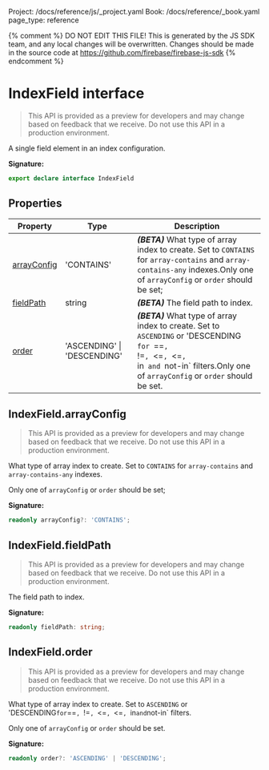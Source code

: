 Project: /docs/reference/js/_project.yaml
Book: /docs/reference/_book.yaml
page_type: reference

{% comment %}
DO NOT EDIT THIS FILE!
This is generated by the JS SDK team, and any local changes will be
overwritten. Changes should be made in the source code at
https://github.com/firebase/firebase-js-sdk
{% endcomment %}

# IndexField interface
> This API is provided as a preview for developers and may change based on feedback that we receive. Do not use this API in a production environment.
> 

A single field element in an index configuration.

<b>Signature:</b>

```typescript
export declare interface IndexField 
```

## Properties

|  Property | Type | Description |
|  --- | --- | --- |
|  [arrayConfig](./firestore_.indexfield.md#indexfieldarrayconfig) | 'CONTAINS' | <b><i>(BETA)</i></b> What type of array index to create. Set to <code>CONTAINS</code> for <code>array-contains</code> and <code>array-contains-any</code> indexes.<!-- -->Only one of <code>arrayConfig</code> or <code>order</code> should be set; |
|  [fieldPath](./firestore_.indexfield.md#indexfieldfieldpath) | string | <b><i>(BETA)</i></b> The field path to index. |
|  [order](./firestore_.indexfield.md#indexfieldorder) | 'ASCENDING' \| 'DESCENDING' | <b><i>(BETA)</i></b> What type of array index to create. Set to <code>ASCENDING</code> or 'DESCENDING<code> for </code>==<code>, </code>!=<code>, </code>&lt;<!-- -->=<code>, </code>&lt;<!-- -->=<code>, </code>in<code> and </code>not-in<!-- -->\` filters.<!-- -->Only one of <code>arrayConfig</code> or <code>order</code> should be set. |

## IndexField.arrayConfig

> This API is provided as a preview for developers and may change based on feedback that we receive. Do not use this API in a production environment.
> 

What type of array index to create. Set to `CONTAINS` for `array-contains` and `array-contains-any` indexes.

Only one of `arrayConfig` or `order` should be set;

<b>Signature:</b>

```typescript
readonly arrayConfig?: 'CONTAINS';
```

## IndexField.fieldPath

> This API is provided as a preview for developers and may change based on feedback that we receive. Do not use this API in a production environment.
> 

The field path to index.

<b>Signature:</b>

```typescript
readonly fieldPath: string;
```

## IndexField.order

> This API is provided as a preview for developers and may change based on feedback that we receive. Do not use this API in a production environment.
> 

What type of array index to create. Set to `ASCENDING` or 'DESCENDING` for `<!-- -->==`, `<!-- -->!=`, `<!-- -->&lt;<!-- -->=`, `<!-- -->&lt;<!-- -->=`, `<!-- -->in` and `<!-- -->not-in<!-- -->\` filters.

Only one of `arrayConfig` or `order` should be set.

<b>Signature:</b>

```typescript
readonly order?: 'ASCENDING' | 'DESCENDING';
```
